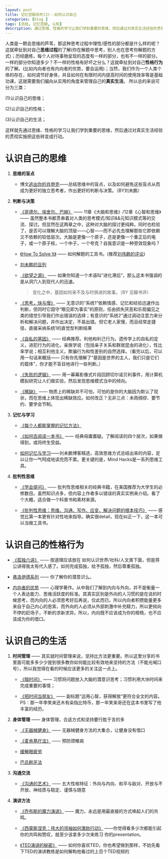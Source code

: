 ```yaml
---
layout: post
title: 记忆宫殿系列(2)--如何认识自己
categories: [blog ]
tags: [总结, 记忆宫殿, 认知]
description: 通过思维、性格的学习让我们学到重要的思维，然后通过对真实生活经验的贯彻实施把这些转变成行动。
---
```



人类是一颗会思维的芦苇，那这种思考过程中理性/感性的部分都是什么样的呢？这就牵扯到对自己**思维过程**的了解(你在解题中思考，别人也在思考你解题的方式)；历经磨练，每个人对待事物呈现的态度有一样的部分，也有不一样的部分。一样的部分你知道多少？不一样的性格有好坏之分么？这就牵扯到对自己**性格行为**的了解。(比如内向者也有内向者的优势，要会运用)；当然，我们作为一个人类个体的存在，如何调节好身体，并且如何在有限时间内提高时间的使用效率等是基础功课，这就需要我们偏向从实用的角度来管理自己的**真实生活**。
所以总的来说可分为三类：

(1)认识自己的思维；

(2)认识自己的性格；

(3)认识自己的生活；

这样就先通过思维、性格的学习让我们学到重要的思维，然后通过对真实生活经验的贯彻实施把这些转变成行动。


# 认识自己的思维
1. **思维的盲点**
	
	- 博文[逃出你的肖申克](http://mindhacks.cn/?s=%E9%80%83%E5%87%BA%E4%BD%A0%E7%9A%84%E8%82%96%E7%94%B3%E5%85%8B)——总结思维中的盲点，以及如何避免这些盲点从而成为更好的独立思考者，作出更好的判断与决策。（BY刘未鹏）
  
2. **判断与决策**
	
	- [《哥德尔、埃舍尔、巴赫》](http://book.douban.com/subject/1291204/) —— 11章《大脑和思维》/12章《心智和思维》—— 虽然整本书都贯串着对人类的思考模式/知识&&元知识模式等的交流、探讨。但显然在这两章之中，这种对大脑的探讨更纯粹。同时也检验了，是否可以理解大脑的顶层——心智——而不必先去理解那些它即依赖又不依赖的较低层次。大脑是更像一个原子，还是更像一个重正后的电子，或一个原子核，一个中子，一个夸克？自我意识是一种旁效现象吗？
  
    - [《How To Solve It》](https://notendur.hi.is/hei2/teaching/Polya_HowToSolveIt.pdf) —— 如何解题的工具书。(推荐[刘伟鹏的评论](http://blog.csdn.net/pongba/article/details/2302905))
    
	- [刘未鹏的豆列](http://book.douban.com/doulist/46003/)
    
	- [《欲望之源》](http://book.douban.com/subject/1128662/) —— 如果你知道一个术语叫“进化滞后”，那么这本书强调的是从洞穴人到现代人的迅速。
  
      > 变化之中，基因如何来不及与时俱进的故事。（BY 豆瓣书评）
  
	- [《思考，快与慢》](http://yuedu.163.com/source/37aa9847ae4e4c639daaea802718915b_4) —— 无意识的“系统1”依赖情感、记忆和经验迅速作出判断，但同时它固守“眼见即为事实”的原则，任由损失厌恶和乐观偏见之类的错觉引导我们作出错误的选择；有意识的“系统2”通过调动注意力来分析和解决问题，并作出决定，不易出错。但它老人家慢，而且经常走捷径，直接采纳系统1的直觉型判断结果
	
	- [《自私的基因》](http://zh.wikipedia.org/wiki/%E8%87%AA%E7%A7%81%E7%9A%84%E5%9F%BA%E5%9B%A0) —— 经典推荐。利他和利己行为。遗传学上的自私的定义，进犯行为的进化，亲族学说（包括亲子关系和群居昆虫的进化），性比率学说；相互利他主义，欺骗行为和性差别的自然选择。（看完以后，可以用一句话来概括—— 只有你先理解了“基因是世界的主人，我们只是它们的载体”，你才能不盲目地进行一些判断。）  
	
	- [《失败的逻辑》](http://book.douban.com/subject/1001737/) —— 用一幕幕影像式片段回顾切尔诺贝利事件，用计算机模拟研究让人们做实验，然后发现思维模式当中的倾向。
	
	- [《稀缺》](http://book.douban.com/subject/26178426/) —— 物质上的稀缺并不可怕，可怕的是你的大脑因为默认了现状，而在思维上体现出稀缺效应。如何改正？无非三点：未雨绸缪、要节约、要学会节制。
	

3. **记忆与学习**
	
	- [《每个人都能掌握的记忆方法》](http://v.163.com/movie/2012/1/F/7/M8SI72TUD_M8SI78DF7.html)
	
	- [《如何去阅读一本书》](http://www.zhihu.com/question/20631409) —— 经典毋庸置疑。了解阅读的四个层次，如果做得到，或将终生受益。
	
	- [如何记忆与学习](http://mindhacks.cn/2009/03/28/effective-learning-and-memorization/)——刘未鹏博客精选，高效思维方式总结出来的内容，足以让你一气呵成地读完而不累。更关键的是，Mind Hacks是一系列思维工具。

4. **批判性思维**
	
	- [《学会提问》](http://www.gsm.pku.edu.cn/resource/uploadfiles/docs/20121112/2012111201212121218058.pdf) —— 批判性思维相关的经典书籍，在美国推荐为大学生的必修数目。虽然知识点多，但内容上作者多以错误的真实实例来介绍。看了个大概，适合做一个科普书和素材来源。
	
	- [《批判性思维：思维、沟通、写作、应变、解决问题的根本技巧》](http://book.douban.com/subject/1979199/) —— 感觉比第一本更有针对性地来指导。确实很detail，现在纠正一下，这一本可以当做工具书。


# 认识自己的性格行为
  - [《孤独六讲》](http://book.douban.com/subject/4124727/) —— 按道理应该放在 如何认识世界/社科/人文类下面，但是蒋公讲得我太有代入感了。如何完成孤独，给予孤独，然后尊重孤独。

  - [弗洛伊德系列](http://zh.wikipedia.org/wiki/%E8%A5%BF%E6%A0%BC%E8%92%99%E5%BE%B7%C2%B7%E5%BC%97%E6%B4%9B%E4%BC%8A%E5%BE%B7) —— 你了解你的潜意识么。

  - [内向者的优势](http://book.douban.com/subject/2980795/) —— 心理学著作。从中我们了解到内向与外向，并不是衡量一个人表达能力、思维活跃度的标准。其真实区别是外向的人习惯的是在说的时候思考，而内向的人必须思考好后再说，仅此而已。所以内向者积攒能量更多来自于自己内心的思索，而外向的人必须从外部刺激中补充精力，所以更倾向不停的赶场子，不断的求新求异。所以，内向既不应该成为你的桎梏，也不应该成为你的借口。


# 认识自己的生活

1. **时间管理** —— 其实就时间管理来说，坚持比方法更重要。所以这里分享的书里面可能多多少少提到很多教你如何能比较有效地来坚持的方法（不能光喊口号），所以我觉得在看的时候应该更多的关注这一点上。
	- [《暗时间》](http://book.douban.com/subject/6709809/) —— 习惯将问题放入大脑的潜意识思考；习惯利用大块时间来完成重要的事情；
	
	- [《把时间当朋友》](http://book.douban.com/subject/3609132/) —— 副标题“运用心智，获得解放”更符合全文的内容。PS：那一年李笑来还木有染指比特币，那一年笑来哥还在这本书里写了他丰富的经历。
	
2. **身体管理** —— 身体管理，合适方式和坚持要行胜于言的多
	- [《无器械健身》](http://pan.baidu.com/share/link?shareid=849522045&uk=2366144546&fid=1564540366) —— 无器械健身方法的大集合，让健身没有借口
	
	- [《麦肯基疗法》](http://www.douban.com/photos/album/42573925/) —— 预防颈椎病
	
	- [缓解眼疲劳](http://www.zhihu.com/question/20925610)

	- [巴氏刷牙法](http://www.guokr.com/post/348576/)

3. **沟通交流**
	- [《沟通的艺术》](http://book.douban.com/subject/5321463/) —— 五大性格特征：外向与内向、和平与敌对、开放与不开放、神经质与稳定、谨慎与随意
	
4. **演讲方法**
	- [《乔布斯的魔力演讲》](http://book.douban.com/subject/4860526/) —— 魔力，永远是用最直接的方式唤起人们的共鸣。
	
	- [《西蒙斯涅克：伟大的领袖如何激励行动》](http://www.ted.com/talks/simon_sinek_how_great_leaders_inspire_action?language=zh-cn) ——你觉得看多少次都能引起你的共鸣和赞叹，就至少该拿多少次来练习                                                你的presentation。
	
	- [《TED演讲的秘密》](http://open.163.com/special/openclass/tedtalk.html) —— 如何你喜欢TED，你也希望做到那样，不妨先看下TED的演讲教练是如何解构他看过的上百个TED视频的